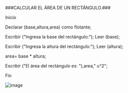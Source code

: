 ###CALCULAR EL ÁREA DE UN RECTÁNGULO.###

Inicio

Declarar (base,altura,area) como flotante;

Escribir ("Ingresa la base del rectángulo:");
Leer (base);

Escribir ("Ingresa la altura del rectángulo:");
Leer (altura);

area= base * altura;

Escribir ("El área del rectángulo es: "),area," u^2";

Fin




![image](https://user-images.githubusercontent.com/113804556/192122200-cfc7fcb2-16e0-4e62-8e09-1fdf4c5d2158.png)
